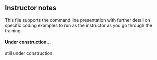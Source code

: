 ## Instructor notes  
This file supports the command line presentation with further detail on specific coding examples to run as the instructor as you go through the training
  
#### Under construction...
still under construction